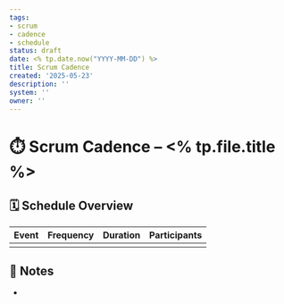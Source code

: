 ```yaml
---
tags:
- scrum
- cadence
- schedule
status: draft
date: <% tp.date.now("YYYY-MM-DD") %>
title: Scrum Cadence
created: '2025-05-23'
description: ''
system: ''
owner: ''
---
```


# ⏱️ Scrum Cadence – <% tp.file.title %>

## 🗓️ Schedule Overview
| Event | Frequency | Duration | Participants |
|-|--|-|--|
|       |           |          |              |

## 📌 Notes
- 
